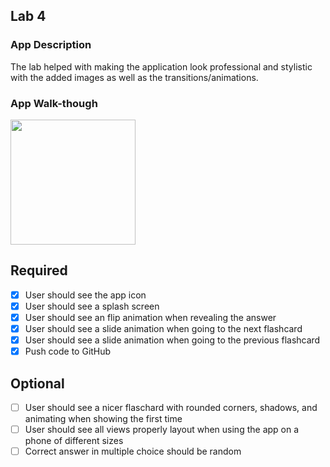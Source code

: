 ## Lab 4

### App Description
The lab helped with making the application look professional and stylistic with the added images as well as the transitions/animations.
### App Walk-though

<img src="https://media.giphy.com/media/VbELvCTw83TmfK38PY/giphy.gif" width=200><br>


## Required
- [X] User should see the app icon 
- [X] User should see a splash screen
- [x] User should see an flip animation when revealing the answer
- [X] User should see a slide animation when going to the next flashcard
- [X] User should see a slide animation when going to the previous flashcard
- [X] Push code to GitHub
## Optional
- [ ] User should see a nicer flaschard with rounded corners, shadows, and animating when showing the first time
- [ ] User should see all views properly layout when using the app on a phone of different sizes
- [ ] Correct answer in multiple choice should be random
